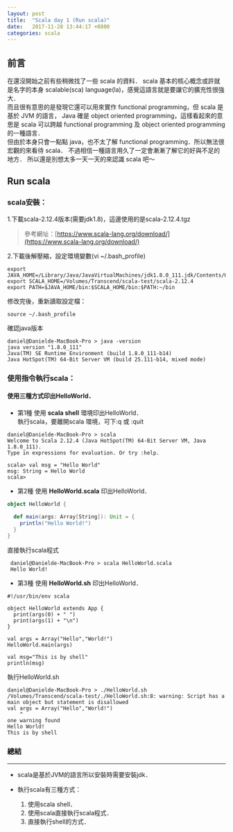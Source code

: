 ```yaml
---
layout: post
title:  "Scala day 1 (Run scala)"
date:   2017-11-28 13:44:17 +0800
categories: scala
---
```


## 前言

在還沒開始之前有些稍微找了一些 scala 的資料．
scala 基本的核心概念或許就是名字的本身 scalable(sca) language(la)，感覺這語言就是要讓它的擴充性很強大．  
而且很有意思的是發現它還可以用來實作 functional programming，但 scala 是基於 JVM 的語言，
Java 確是 object oriented programming，這樣看起來的意思是 scala 可以跨越 functional programming 及 object oriented programming 的一種語言．  
但由於本身只會一點點 java，也不太了解 functional programming．所以無法很宏觀的來看待 scala．
不過相信一種語言用久了一定會漸漸了解它的好與不足的地方．
所以還是別想太多一天一天的來認識 scala 吧～

## Run scala
### scala安裝：
1.下載scala-2.12.4版本(需要jdk1.8)，這邊使用的是scala-2.12.4.tgz
> 參考網址：[https://www.scala-lang.org/download/](https://www.scala-lang.org/download/)

2.下載後解壓縮，設定環境變數(vi ~/.bash_profile)
```
export JAVA_HOME=/Library/Java/JavaVirtualMachines/jdk1.8.0_111.jdk/Contents/Home
export SCALA_HOME=/Volumes/Transcend/scala-test/scala-2.12.4
export PATH=$JAVA_HOME/bin:$SCALA_HOME/bin:$PATH:~/bin
```
修改完後，重新讀取設定檔：
```
source ~/.bash_profile
```
確認java版本
```console
daniel@Danielde-MacBook-Pro > java -version
java version "1.8.0_111"
Java(TM) SE Runtime Environment (build 1.8.0_111-b14)
Java HotSpot(TM) 64-Bit Server VM (build 25.111-b14, mixed mode)
```


### 使用指令執行scala：
#### 使用三種方式印出HelloWorld．  
* 第1種 使用 **scala shell** 環境印出HelloWorld．  
執行scala，要離開scala 環境，可下:q 或 :quit

```console
daniel@Danielde-MacBook-Pro > scala
Welcome to Scala 2.12.4 (Java HotSpot(TM) 64-Bit Server VM, Java 1.8.0_111).
Type in expressions for evaluation. Or try :help.

scala> val msg = "Hello World"
msg: String = Hello World
scala>
```

* 第2種 使用 **HelloWorld.scala** 印出HelloWorld．  

```scala
object HelloWorld {

  def main(args: Array[String]): Unit = {
    println("Hello World!")
  }
}
```
直接執行scala程式

```console
 daniel@Danielde-MacBook-Pro > scala HelloWorld.scala
 Hello World!
```
* 第3種 使用 **HelloWorld.sh** 印出HelloWorld．  

```shell
#!/usr/bin/env scala

object HelloWorld extends App {
  print(args(0) + " ")
  print(args(1) + "\n")
}

val args = Array("Hello","World!")
HelloWorld.main(args)

val msg="This is by shell"
println(msg)
```
執行HelloWorld.sh
```console
daniel@Danielde-MacBook-Pro > ./HelloWorld.sh
/Volumes/Transcend/scala-test/./HelloWorld.sh:8: warning: Script has a main object but statement is disallowed
val args = Array("Hello","World!")
    ^
one warning found
Hello World!
This is by shell
```

### 總結
- - -
* scala是基於JVM的語言所以安裝時需要安裝jdk．

* 執行scala有三種方式：
  1. 使用scala shell．
  2. 使用scala直接執行scala程式．
  3. 直接執行shell的方式．




